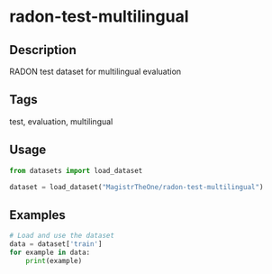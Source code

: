# radon-test-multilingual

## Description
RADON test dataset for multilingual evaluation

## Tags
test, evaluation, multilingual

## Usage
```python
from datasets import load_dataset

dataset = load_dataset("MagistrTheOne/radon-test-multilingual")
```

## Examples
```python
# Load and use the dataset
data = dataset['train']
for example in data:
    print(example)
```
